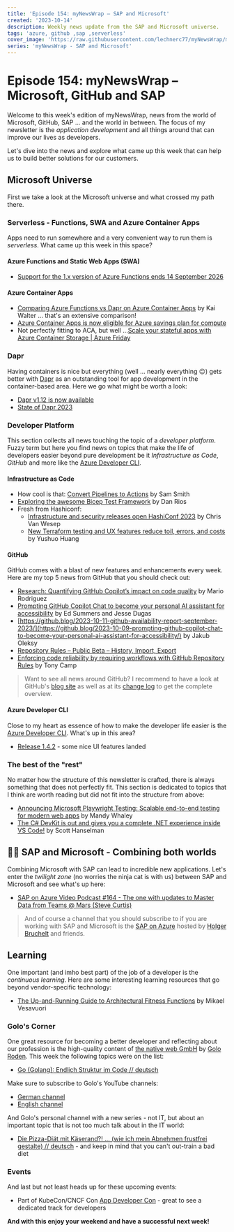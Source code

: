 ```yaml
---
title: 'Episode 154: myNewsWrap – SAP and Microsoft'
created: '2023-10-14'
description: Weekly news update from the SAP and Microsoft universe.
tags: 'azure, github ,sap ,serverless'
cover_image: 'https://raw.githubusercontent.com/lechnerc77/myNewsWrap/main/episodes/cover-images/episode154small.png'
series: 'myNewsWrap - SAP and Microsoft'
---
```


# Episode 154: myNewsWrap – Microsoft, GitHub and SAP

Welcome to this week's edition of myNewsWrap, news from the world of Microsoft, GitHub, SAP ... and the world in between. The focus of my newsletter is the *application development* and all things around that can improve our lives as developers.

Let's dive into the news and explore what came up this week that can help us to build better solutions for our customers.

## Microsoft Universe

First we take a look at the Microsoft universe and what crossed my path there.

### Serverless - Functions, SWA and Azure Container Apps

Apps need to run somewhere and a very convenient way to run them is *serverless*. What came up this week in this space?

#### Azure Functions and Static Web Apps (SWA)

* [Support for the 1.x version of Azure Functions ends 14 September 2026](https://azure.microsoft.com/updates/support-for-the-1x-version-of-azure-functions-ends-14-september-2026/?wt.mc_id=AZ-MVP-5004195)

#### Azure Container Apps

* [Comparing Azure Functions vs Dapr on Azure Container Apps](https://dev.to/kaiwalter/comparing-azure-functions-vs-dapr-on-azure-container-apps-2noh) by Kai Walter ... that's an extensive comparison!
* [Azure Container Apps is now eligible for Azure savings plan for compute](https://azure.microsoft.com/updates/generally-available-azure-container-apps-savings-plan-support/?wt.mc_id=AZ-MVP-5004195)
* Not perfectly fitting to ACA, but well ...[Scale your stateful apps with Azure Container Storage | Azure Friday](https://www.youtube.com/watch?v=qMFMHl6OcxQ)

### Dapr

Having containers is nice but everything (well ... nearly everything 😉) gets better with [Dapr](https://dapr.io/) as an outstanding tool for app development in the container-based area. Here we go what might be worth a look:

* [Dapr v1.12 is now available](https://blog.dapr.io/posts/2023/10/11/dapr-v1.12-is-now-available/)
* [State of Dapr 2023](https://pages.diagrid.io/download-the-state-of-dapr-2023-report)

### Developer Platform

This section collects all news touching the topic of a *developer platform*. Fuzzy term but here you find news on topics that make the life of developers easier beyond pure development be it *Infrastructure as Code*, *GitHub* and more like the [Azure Developer CLI](https://github.com/Azure/azure-dev).  

#### Infrastructure as Code

* How cool is that: [Convert Pipelines to Actions](https://pipelinestoactions.azurewebsites.net/) by Sam Smith
* [Exploring the awesome Bicep Test Framework](https://rios.engineer/exploring-the-bicep-test-framework-%F0%9F%A7%AA/) by Dan Rios
* Fresh from Hashiconf:
  * [Infrastructure and security releases open HashiConf 2023](https://www.hashicorp.com/blog/infrastructure-security-lifecycle-releases-open-hashiconf-2023) by Chris Van Wesep
  * [New Terraform testing and UX features reduce toil, errors, and costs](https://www.hashicorp.com/blog/new-terraform-testing-and-ux-features-reduce-toil-errors-and-costs) by Yushuo Huang

#### GitHub

GitHub comes with a blast of new features and enhancements every week. Here are my top 5 news from GitHub that you should check out:

* [Research: Quantifying GitHub Copilot’s impact on code quality](https://github.blog/2023-10-10-research-quantifying-github-copilots-impact-on-code-quality/) by Mario Rodriguez
* [Prompting GitHub Copilot Chat to become your personal AI assistant for accessibility](https://github.blog/2023-10-09-prompting-github-copilot-chat-to-become-your-personal-ai-assistant-for-accessibility/) by Ed Summers and Jesse Dugas
* [https://github.blog/2023-10-11-github-availability-report-september-2023/](https://github.blog/2023-10-09-prompting-github-copilot-chat-to-become-your-personal-ai-assistant-for-accessibility/) by Jakub Oleksy
* [Repository Rules – Public Beta – History, Import, Export](https://github.blog/changelog/2023-10-12-repository-rules-public-beta-history-import-export/)
* [Enforcing code reliability by requiring workflows with GitHub Repository Rules](https://github.blog/2023-10-11-enforcing-code-reliability-by-requiring-workflows-with-github-repository-rules/) by Tony Camp

> Want to see all news around GitHub? I recommend to have a look at GitHub's [blog site](https://github.blog/) as well as at its [change log](https://github.blog/changelog/) to get the complete overview.

#### Azure Developer CLI

Close to my heart as essence of how to make the developer life easier is the [Azure Developer CLI](https://github.com/Azure/azure-dev). What's up in this area?

* [Release 1.4.2](https://github.com/Azure/azure-dev/releases/tag/azure-dev-cli_1.4.2) - some nice UI features landed

### The best of the "rest"

No matter how the structure of this newsletter is crafted, there is always something that does not perfectly fit. This section is dedicated to topics that I think are worth reading but did not fit into the structure from above:

* [Announcing Microsoft Playwright Testing: Scalable end-to-end testing for modern web apps](https://azure.microsoft.com/en-us/blog/announcing-microsoft-playwright-testing-scalable-end-to-end-testing-for-modern-web-apps/?wt.mc_id=AZ-MVP-5004195) by Mandy Whaley
* [The C# DevKit is out and gives you a complete .NET experience inside VS Code!](https://youtu.be/6BNtIxW0-xQ?si=Bf8GsqWL5CvPIMRP) by Scott Hanselman

## 🐱‍👤 SAP and Microsoft - Combining both worlds

Combining Microsoft with SAP can lead to incredible new applications. Let's enter the *twilight zone* (no worries the ninja cat is with us) between SAP and Microsoft and see what's up here:

* [SAP on Azure Video Podcast #164 - The one with updates to Master Data from Teams @ Mars (Steve Curtis)](https://youtu.be/RNaz0vFYazY?si=KOYu877ej6eJhDFK)

> And of course a channel that you should subscribe to if you are working with SAP and Microsoft is the [SAP on Azure](https://www.youtube.com/@SAPonAzure) hosted by [Holger Bruchelt](https://www.linkedin.com/in/holger-bruchelt/) and friends.

## Learning

One important (and imho best part) of the job of a developer is the *continuous learning*. Here are some interesting learning resources that go beyond vendor-specific technology:

* [The Up-and-Running Guide to Architectural Fitness Functions](https://betterprogramming.pub/the-up-and-running-guide-to-architectural-fitness-functions-1621ebe46ea) by Mikael Vesavuori

### Golo's Corner

One great resource for becoming a better developer and reflecting about our profession is the high-quality content of [the native web GmbH](https://thenativeweb.io/) by [Golo Roden](https://twitter.com/goloroden). This week the following topics were on the list:

* [Go (Golang): Endlich Struktur im Code // deutsch](https://youtu.be/2k0GYWBGGFM?si=YaAHjjzEkOtcktMw)

Make sure to subscribe to Golo's YouTube channels:

* [German channel](https://www.youtube.com/@thenativeweb)
* [English channel](https://www.youtube.com/@thenativeweb-en)

And Golo's personal channel with a new series - not IT, but about an important topic that is not too much talk about in the IT world:

* [Die Pizza-Diät mit Käserand?! … (wie ich mein Abnehmen frustfrei gestalte) // deutsch](https://youtu.be/0LYsdsgzcZo?si=Q2w2-RtYHCPfAQ62) - and keep in mind that you can't out-train a bad diet

### Events

And last but not least heads up for these upcoming events:

* Part of KubeCon/CNCF Con [App Developer Con](https://colocatedeventsna2023.sched.com/overview/type/AppDeveloperCon) - great to see a dedicated track for developers

**And with this enjoy your weekend and have a successful next week!**
